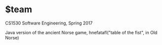 # $team
CS1530 Software Engineering, Spring 2017

Java version of the ancient Norse game, hnefatafl("table of the fist", in Old Norse)
